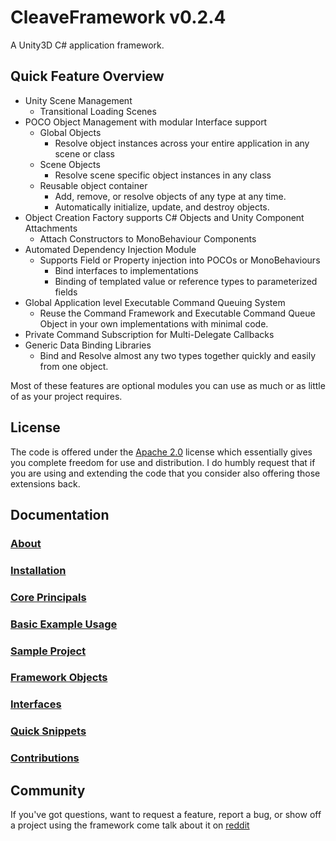 ﻿# CleaveFramework v0.2.4

A Unity3D C# application framework.

## Quick Feature Overview

 * Unity Scene Management
   - Transitional Loading Scenes
 * POCO Object Management with modular Interface support
   - Global Objects
     * Resolve object instances across your entire application in any scene or class
   - Scene Objects
     * Resolve scene specific object instances in any class
   - Reusable object container
     * Add, remove, or resolve objects of any type at any time.
     * Automatically initialize, update, and destroy objects.
 * Object Creation Factory supports C# Objects and Unity Component Attachments
   - Attach Constructors to MonoBehaviour Components
 * Automated Dependency Injection Module
   - Supports Field or Property injection into POCOs or MonoBehaviours 
      * Bind interfaces to implementations
      * Binding of templated value or reference types to parameterized fields
 * Global Application level Executable Command Queuing System
   - Reuse the Command Framework and Executable Command Queue Object in your own implementations with minimal code.
 * Private Command Subscription for Multi-Delegate Callbacks
 * Generic Data Binding Libraries
   - Bind and Resolve almost any two types together quickly and easily from one object.

Most of these features are optional modules you can use as much or as little of as your project requires.

## License
The code is offered under the [Apache 2.0](http://www.apache.org/licenses/LICENSE-2.0) license which essentially gives you complete freedom for use and distribution.  I do humbly request that if you are using and extending the code that you consider also offering those extensions back.

## Documentation

### [About](https://github.com/cleavetv/unity-framework/blob/master/Docs/About.md)
### [Installation](https://github.com/cleavetv/unity-framework/blob/master/Docs/Installation.md)
### [Core Principals](https://github.com/cleavetv/unity-framework/blob/master/Docs/CorePrincipals.md)
### [Basic Example Usage](https://github.com/cleavetv/unity-framework/blob/master/Docs/BasicUsage.md)
### [Sample Project](https://github.com/cleavetv/unity-framework/blob/master/Docs/CleaveFrameworkSampleProject.md)
### [Framework Objects](https://github.com/cleavetv/unity-framework/blob/master/Docs/FrameworkObjectsTOC.md)
### [Interfaces](https://github.com/cleavetv/unity-framework/blob/master/Docs/Interfaces.md)
### [Quick Snippets](https://github.com/cleavetv/unity-framework/blob/master/Docs/QuickSnippets.md)
### [Contributions](https://github.com/cleavetv/unity-framework/blob/master/Docs/Contributions.md)

## Community

If you've got questions, want to request a feature, report a bug, or show off a project using the framework come talk about it on [reddit](http://www.reddit.com/r/CleaveFramework/)




